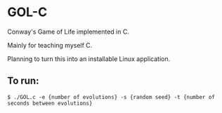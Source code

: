 # GOL-C
Conway's Game of Life implemented in C. 

Mainly for teaching myself C.

Planning to turn this into an installable Linux application.

## To run:

```console
$ ./GOL.c -e {number of evolutions} -s {random seed} -t {number of seconds between evolutions}
```
